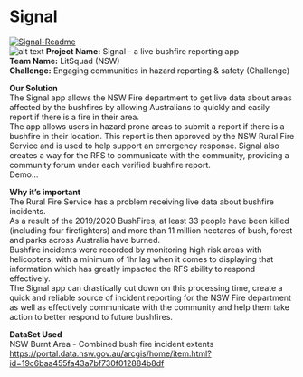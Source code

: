 # Signal

<a href="https://ibb.co/993QJ2c"><img src="https://i.ibb.co/Gv3zXkn/Signal-Readme.png" alt="Signal-Readme" border="0"></a><br>
![alt text](https://raw.githubusercontent.com/Johnnythenewbie/signal_govHack/master/SignalMockup.png "Mockup")
<b>Project Name:</b> Signal - a live bushfire reporting app<br>
<b>Team Name:</b> LitSquad (NSW)<br>
<b>Challenge:</b> Engaging communities in hazard reporting & safety (Challenge)<br>

<b>Our Solution</b><br>
The Signal app allows the NSW Fire department to get live data about areas affected by the bushfires by allowing Australians to quickly and easily report if there is a fire in their area.<br>
The app allows users in hazard prone areas to submit a report if there is a bushfire in their location. This report is then approved by the NSW Rural Fire Service and is used to help support an emergency response. Signal also creates a way for the RFS to communicate with the community, providing a community forum under each verified bushfire report.<br>
Demo...<br>

<b>Why it’s important</b><br>
The Rural Fire Service has a problem receiving live data about bushfire incidents. <br>
As a result of the 2019/2020 BushFires, at least 33 people have been killed (including four firefighters) and more than 11 million hectares of bush, forest and parks across Australia have burned.<br>
Bushfire incidents were recorded by monitoring high risk areas with helicopters, with a minimum of 1hr lag when it comes to displaying that information which has greatly impacted the RFS ability to respond effectively.<br>
The Signal app can drastically cut down on this processing time, create a quick and reliable source of incident reporting for the NSW Fire department as well as effectively communicate with the community and help them take action to better respond to future bushfires.<br>


<b>DataSet Used</b><br>
NSW Burnt Area - Combined bush fire incident extents
https://portal.data.nsw.gov.au/arcgis/home/item.html?id=19c6baa455fa43a7bf730f012884b8df
